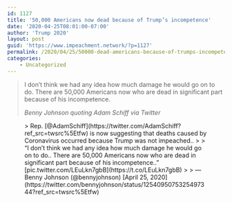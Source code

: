 ```yaml
---
id: 1127
title: '50,000 Americans now dead because of Trump’s incompetence'
date: '2020-04-25T08:01:00-07:00'
author: 'Trump 2020'
layout: post
guid: 'https://www.impeachment.network/?p=1127'
permalink: /2020/04/25/50000-dead-americans-because-of-trumps-incompetence/
categories:
    - Uncategorized
---
```


> I don’t think we had any idea how much damage he would go on to do. There are 50,000 Americans now who are dead in significant part because of his incompetence.
> 
> <cite>Benny Johnson quoting Adam Schiff via Twitter</cite>

<figure class="wp-block-embed is-type-rich is-provider-twitter wp-block-embed-twitter"><div class="wp-block-embed__wrapper">> Rep. [@AdamSchiff](https://twitter.com/AdamSchiff?ref_src=twsrc%5Etfw) is now suggesting that deaths caused by Coronavirus occurred because Trump was not impeached..  
>   
> “I don’t think we had any idea how much damage he would go on to do.. There are 50,000 Americans now who are dead in significant part because of his incompetence..” [pic.twitter.com/LEuLkn7gbB](https://t.co/LEuLkn7gbB)
> 
> — Benny Johnson (@bennyjohnson) [April 25, 2020](https://twitter.com/bennyjohnson/status/1254095075325497344?ref_src=twsrc%5Etfw)

<script async="" charset="utf-8" src="https://platform.twitter.com/widgets.js"></script></div></figure>